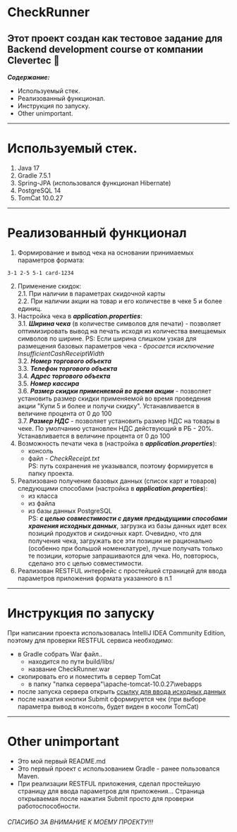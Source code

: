 # CheckRunner

Этот проект создан как тестовое задание для Backend development course от компании Clevertec :clap:
---
___Содержание:___    
* Используемый стек.
* Реализованный функционал.
* Инструкция по запуску.
* Other unimportant.
___     
    
# Используемый стек.
1. Java 17
2. Gradle 7.5.1
3. Spring-JPA  (использовался функционал Hibernate)
4. PostgreSQL 14
5. TomCat 10.0.27
___

# Реализованный функционал
1. Формирование и вывод чека на основании принимаемых параметров формата:
~~~
3-1 2-5 5-1 card-1234
~~~
2. Применение скидок:    
    2.1. При наличии в параметрах скидочной карты    
    2.2. При наличии акции на товар и его количестве в чеке 5 и более единиц.    
3. Настройка чека в ___application.properties___:   
    3.1. ___Ширина чека___ (в количестве символов для печати) - позволяет оптимизировать вывод на печать исходя из количества вмещаемых символов по ширине.
    PS: Если ширина слишком узкая для размещения базовых параметров чека - _бросается исключение InsufficientCashReceiptWidth_    
    3.2. ___Номер торгового объекта___    
    3.3. ___Телефон торгового объекта___    
    3.4. ___Адрес торгового объекта___    
    3.5. ___Номер кассира___    
    3.6. ___Размер скидки применяемой во время акции___ - позволяет установить размер скидки применяемой во время проведения акции "Купи 5 и более и получи скидку". Устанавливается в величине процента от 0 до 100    
    3.7. ___Размер НДС___ - позволяет установить размер НДС на товары в чеке. По умолчанию установлен НДС действующий в РБ - 20%. Устанавливается в величине процента от 0 до 100    
4. Возможность печати чека в (настройка в ___application.properties___):
    * консоль
    * файл - _CheckReceipt.txt_     
    PS: путь сохранения не указывался, поэтому формируется в папку проекта.
5. Реализовано получение базовых данных (список карт и товаров) следующими способами (настройка в ___application.properties___):
    * из класса
    * из файла
    * из базы данных PostgreSQL    
    PS: ___с целью совместимости с двумя предыдущими способами хранения исходных данных___, загрузка из базы данных идет всех позиций продуктов и скидочных карт. Очевидно, что для получения чека, загружать все эти позиции не рационально (особенно при большой номенклатуре), лучше получать только те позиции, которые запрашиваются для чека. Но, повторюсь, сделано это с целью совместимости.
6. Реализован RESTFUL интерфейс с простейшей страницей для ввода параметров приложения формата указанного в п.1
___

# Инструкция по запуску

При написании проекта использовалась IntelliJ IDEA Community Edition, поэтому для проверки RESTFUL cервиса необходимо:    
* в Gradle собрать War файл.. 
    * находится по пути build/libs/ 
    * название CheckRunner.war
* скопировать его и поместить в сервер TomCat
    * в папку "папка сервера"\apache-tomcat-10.0.27\webapps
* после запуска сервера открыть [ссылку для ввода исходных данных](http://localhost:8080/CheckRunner/)
* после нажатия кнопки Submit сформируется чек (при выборе параметра вывод в консоль, будет виден в косоли TomCat)

___

# Other unimportant

* Это мой первый README.md
* Это первый проект с использованием Gradle - ранее пользовался Maven.
* При реализации RESTFUL приложения, сделал простейшую страницу для ввода параметров для приложения... Страница открываемая после нажатия Submit просто для проверки работоспособности.

###### CПАСИБО ЗА ВНИМАНИЕ К МОЕМУ ПРОЕКТУ!!!